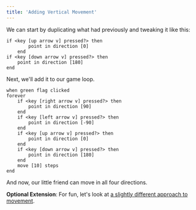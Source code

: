 ```yaml
---
title: 'Adding Vertical Movement'
---
```


We can start by duplicating what had previously and tweaking it like this:

```scratch
if <key [up arrow v] pressed?> then
		point in direction [0]
	end
if <key [down arrow v] pressed?> then
	point in direction [180]
end
```

Next, we'll add it to our game loop.

```scratch
when green flag clicked
forever
	if <key [right arrow v] pressed?> then
		point in direction [90]
	end
	if <key [left arrow v] pressed?> then
		point in direction [-90]
	end
	if <key [up arrow v] pressed?> then
		point in direction [0]
	end
	if <key [down arrow v] pressed?> then
		point in direction [180]
	end
	move [10] steps
end
```

And now, our little friend can move in all four directions.

**Optional Extension**: For fun, let's look at [a slightly different approach to movement](adding-turning-movements).
